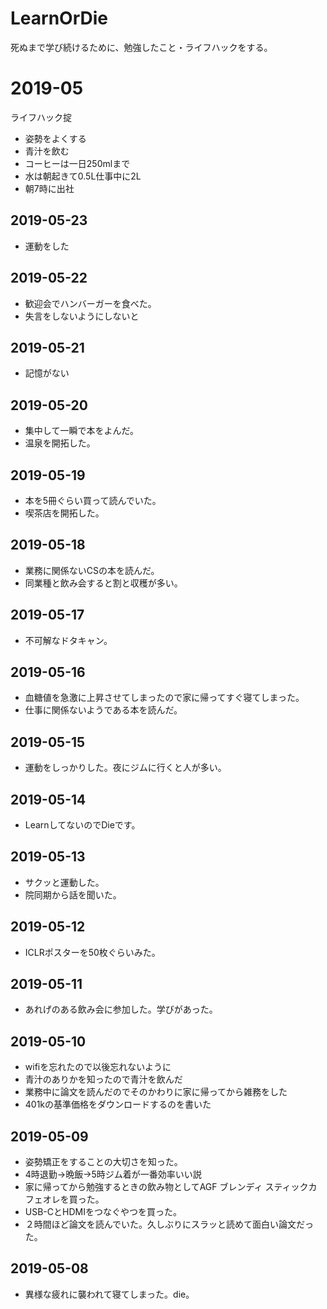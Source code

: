 # LearnOrDie
死ぬまで学び続けるために、勉強したこと・ライフハックをする。

# 2019-05

ライフハック掟
- 姿勢をよくする
- 青汁を飲む
- コーヒーは一日250mlまで
- 水は朝起きて0.5L仕事中に2L
- 朝7時に出社

## 2019-05-23
- 運動をした

## 2019-05-22
- 歓迎会でハンバーガーを食べた。
- 失言をしないようにしないと

## 2019-05-21
- 記憶がない

## 2019-05-20
- 集中して一瞬で本をよんだ。
- 温泉を開拓した。

## 2019-05-19
- 本を5冊ぐらい買って読んでいた。
- 喫茶店を開拓した。

## 2019-05-18
- 業務に関係ないCSの本を読んだ。
- 同業種と飲み会すると割と収穫が多い。

## 2019-05-17
- 不可解なドタキャン。

## 2019-05-16
- 血糖値を急激に上昇させてしまったので家に帰ってすぐ寝てしまった。
- 仕事に関係ないようである本を読んだ。

## 2019-05-15
- 運動をしっかりした。夜にジムに行くと人が多い。

## 2019-05-14
- LearnしてないのでDieです。

## 2019-05-13
- サクッと運動した。
- 院同期から話を聞いた。

## 2019-05-12
- ICLRポスターを50枚ぐらいみた。

## 2019-05-11
- あれげのある飲み会に参加した。学びがあった。

## 2019-05-10
- wifiを忘れたので以後忘れないように
- 青汁のありかを知ったので青汁を飲んだ
- 業務中に論文を読んだのでそのかわりに家に帰ってから雑務をした
- 401kの基準価格をダウンロードするのを書いた

## 2019-05-09
- 姿勢矯正をすることの大切さを知った。
- 4時退勤→晩飯→5時ジム着が一番効率いい説
- 家に帰ってから勉強するときの飲み物としてAGF ブレンディ スティックカフェオレを買った。
- USB-CとHDMIをつなぐやつを買った。
- ２時間ほど論文を読んでいた。久しぶりにスラッと読めて面白い論文だった。

## 2019-05-08
- 異様な疲れに襲われて寝てしまった。die。
